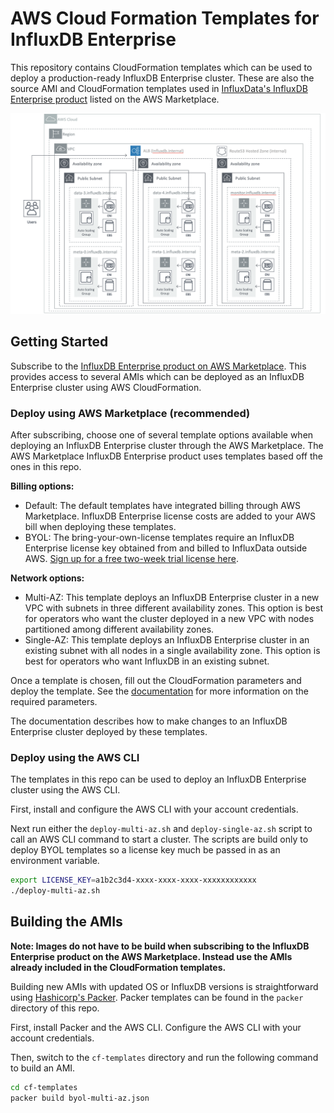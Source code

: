 # AWS Cloud Formation Templates for InfluxDB Enterprise

This repository contains CloudFormation templates which can be used to deploy a
production-ready InfluxDB Enterprise cluster. These are also the source AMI and
CloudFormation templates used in [InfluxData's InfluxDB Enterprise product]()
listed on the AWS Marketplace.

![Architecture of an InfluxDB Enterprise cluster deployed through AWS Marketplace](aws-marketplace-influxdb-enterprise.png)

## Getting Started

Subscribe to the [InfluxDB Enterprise product on AWS Marketplace](). This
provides access to several AMIs which can be deployed as an InfluxDB Enterprise
cluster using AWS CloudFormation.

### Deploy using AWS Marketplace (recommended)

After subscribing, choose one of several template options available when
deploying an InfluxDB Enterprise cluster through the AWS Marketplace. The AWS
Marketplace InfluxDB Enterprise product uses templates based off the ones in
this repo.

__Billing options:__

- Default: The default templates have integrated billing through AWS
  Marketplace. InfluxDB Enterprise license costs are added to your AWS bill when
  deploying these templates.
- BYOL: The bring-your-own-license templates require an InfluxDB Enterprise
  license key obtained from and billed to InfluxData outside AWS. [Sign up for a
  free two-week trial license here](https://portal.influxdata.com/users/new).

__Network options:__

- Multi-AZ: This template deploys an InfluxDB Enterprise cluster in a new VPC
  with subnets in three different availability zones. This option is best for
  operators who want the cluster deployed in a new VPC with nodes partitioned
  among different availability zones.
- Single-AZ: This template deploys an InfluxDB Enterprise cluster in an existing
  subnet with all nodes in a single availability zone. This option is best for
  operators who want InfluxDB in an existing subnet.

Once a template is chosen, fill out the CloudFormation parameters and deploy the
template. See the [documentation]() for more information on the required
parameters.

The documentation describes how to make changes to an InfluxDB Enterprise
cluster deployed by these templates.

### Deploy using the AWS CLI

The templates in this repo can be used to deploy an InfluxDB Enterprise cluster
using the AWS CLI.

First, install and configure the AWS CLI with your account credentials.

Next run either the `deploy-multi-az.sh` and `deploy-single-az.sh` script to
call an AWS CLI command to start a cluster. The scripts are build only to deploy
BYOL templates so a license key much be passed in as an environment variable.

```sh
export LICENSE_KEY=a1b2c3d4-xxxx-xxxx-xxxx-xxxxxxxxxxxx
./deploy-multi-az.sh
```

## Building the AMIs

__Note: Images do not have to be build when subscribing to the InfluxDB
Enterprise product on the AWS Marketplace. Instead use the AMIs already included
in the CloudFormation templates.__

Building new AMIs with updated OS or InfluxDB versions is straightforward using
[Hashicorp's Packer](https://www.packer.io/docs/builders/amazon.html). Packer
templates can be found in the `packer` directory of this repo.

First, install Packer and the AWS CLI. Configure the AWS CLI with your account
credentials.

Then, switch to the `cf-templates` directory and run the following command to
build an AMI.

```sh
cd cf-templates
packer build byol-multi-az.json
```
